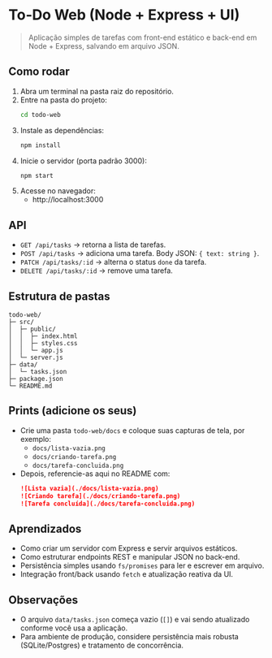 # To‑Do Web (Node + Express + UI)

> Aplicação simples de tarefas com front-end estático e back-end em Node + Express, salvando em arquivo JSON.

## Como rodar

1) Abra um terminal na pasta raiz do repositório.
2) Entre na pasta do projeto:
   ```bash
   cd todo-web
   ```
3) Instale as dependências:
   ```bash
   npm install
   ```
4) Inicie o servidor (porta padrão 3000):
   ```bash
   npm start
   ```
5) Acesse no navegador:
   - http://localhost:3000

## API
- `GET /api/tasks` → retorna a lista de tarefas.
- `POST /api/tasks` → adiciona uma tarefa. Body JSON: `{ text: string }`.
- `PATCH /api/tasks/:id` → alterna o status `done` da tarefa.
- `DELETE /api/tasks/:id` → remove uma tarefa.

## Estrutura de pastas
```
todo-web/
├─ src/
│  ├─ public/
│  │  ├─ index.html
│  │  ├─ styles.css
│  │  └─ app.js
│  └─ server.js
├─ data/
│  └─ tasks.json
├─ package.json
└─ README.md
```

## Prints (adicione os seus)
- Crie uma pasta `todo-web/docs` e coloque suas capturas de tela, por exemplo:
  - `docs/lista-vazia.png`
  - `docs/criando-tarefa.png`
  - `docs/tarefa-concluida.png`
- Depois, referencie-as aqui no README com:
  ```md
  ![Lista vazia](./docs/lista-vazia.png)
  ![Criando tarefa](./docs/criando-tarefa.png)
  ![Tarefa concluída](./docs/tarefa-concluida.png)
  ```

## Aprendizados
- Como criar um servidor com Express e servir arquivos estáticos.
- Como estruturar endpoints REST e manipular JSON no back-end.
- Persistência simples usando `fs/promises` para ler e escrever em arquivo.
- Integração front/back usando `fetch` e atualização reativa da UI.

## Observações
- O arquivo `data/tasks.json` começa vazio (`[]`) e vai sendo atualizado conforme você usa a aplicação.
- Para ambiente de produção, considere persistência mais robusta (SQLite/Postgres) e tratamento de concorrência.
